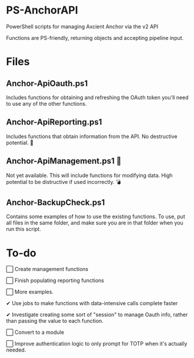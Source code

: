 # PS-AnchorAPI
PowerShell scripts for managing Axcient Anchor via the v2 API

Functions are PS-friendly, returning objects and accepting pipeline input.

# Files

## Anchor-ApiOauth.ps1 

Includes functions for obtaining and refreshing the OAuth token you'll need to use any of the other functions.

## Anchor-ApiReporting.ps1

Includes functions that obtain information from the API. No destructive potential. 🐇

## Anchor-ApiManagement.ps1 👻

Not yet available. This will include functions for modifying data. High potential to be distructive if used incorrectly. 💣

## Anchor-BackupCheck.ps1 

Contains some examples of how to use the existing functions. To use, put all files in the same folder, and make sure you are in that folder when you run this script.

# To-do 

⬜ Create management functions

⬜ Finish populating reporting functions

⬜ More examples. 

✔ Use jobs to make functions with data-intensive calls complete faster

✔ Investigate creating some sort of "session" to manage Oauth info, rather than passing the value to each function.

⬜ Convert to a module

⬜ Improve authentication logic to only prompt for TOTP when it's actually needed. 
